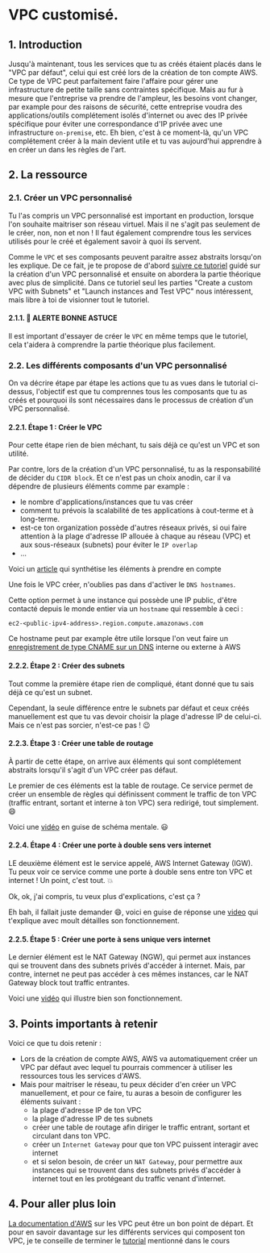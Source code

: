 # VPC customisé.

## 1. Introduction
Jusqu'à maintenant, tous les services que tu as créés étaient placés dans le "VPC par défaut", 
celui qui est créé lors de la création de ton compte AWS. 
Ce type de VPC peut parfaitement faire l'affaire pour gérer une infrastructure de petite taille sans contraintes spécifique.
Mais au fur à mesure que l'entreprise va prendre de l'ampleur, les besoins vont changer,
par example pour des raisons de sécurité, cette entreprise voudra des applications/outils complétement isolés d'internet 
ou avec des IP privée spécifique pour éviter une correspondance d'IP privée avec une infrastructure `on-premise`, etc.
Eh bien, c'est à ce moment-là, qu'un VPC complétement créer à la main devient utile et tu vas aujourd'hui apprendre à en créer un dans les règles de l'art.


## 2. La ressource
### 2.1. Créer un VPC personnalisé
Tu l'as compris un VPC personnalisé est important en production, lorsque l'on souhaite maitriser son réseau virtuel.
Mais il ne s'agit pas seulement de le créer, non, non et non !
Il faut également comprendre tous les services utilisés pour le créé et également savoir à quoi ils servent.

Comme le `VPC` et ses composants peuvent paraitre assez abstraits lorsqu'on les explique. 
De ce fait, je te propose de d'abord [suivre ce tutoriel](https://www.youtube.com/watch?v=g2JOHLHh4rI&t=1788s) 
guidé sur la création d'un VPC personnalisé et ensuite on abordera la partie théorique avec plus de simplicité.
Dans ce tutoriel seul les parties "Create a custom VPC with Subnets" et "Launch instances and Test VPC" nous intéressent, mais libre à toi de visionner tout le tutoriel.

#### 2.1.1. 🚀 ALERTE BONNE ASTUCE
Il est important d'essayer de créer le `VPC` en même temps que le tutoriel, 
cela t'aidera à comprendre la partie théorique plus facilement.


### 2.2. Les différents composants d'un VPC personnalisé
On va décrire étape par étape les actions que tu as vues dans le tutorial ci-dessus, 
l'objectif est que tu comprennes tous les composants que tu as créés 
et pourquoi ils sont nécessaires dans le processus de création d'un VPC personnalisé.


#### 2.2.1. Étape 1 : Créer le VPC
Pour cette étape rien de bien méchant, tu sais déjà ce qu'est un VPC et son utilité.

Par contre, lors de la création d'un VPC personnalisé, tu as la responsabilité de décider du `CIDR block`.
Et ce n'est pas un choix anodin, car il va dépendre de plusieurs éléments comme par example :
- le nombre d'applications/instances que tu vas créer
- comment tu prévois la scalabilité de tes applications à cout-terme et à long-terme.
- est-ce ton organization possède d'autres réseaux privés, si oui faire attention à la plage d'adresse IP allouée à chaque au réseau (VPC) et aux sous-réseaux (subnets) pour éviter le `IP overlap`
- ...

Voici un [article](https://blogs.mulesoft.com/api-integration/security/how-to-choose-the-cidr-block-for-your-vpc/) qui synthétise les éléments à prendre en compte

Une fois le VPC créer, n'oublies pas dans d'activer le `DNS hostnames`.

Cette option permet à une instance qui possède une IP public, d'être contacté depuis le monde entier via un `hostname` qui ressemble à ceci :
```shell
ec2-<public-ipv4-address>.region.compute.amazonaws.com
```

Ce hostname peut par example être utile lorsque l'on veut faire un [enregistrement de type 
CNAME sur un DNS](https://www.cloudflare.com/fr-fr/learning/dns/dns-records/dns-cname-record/) interne ou externe à AWS

#### 2.2.2. Étape 2 : Créer des subnets
Tout comme la première étape rien de compliqué, étant donné que tu sais déjà ce qu'est un subnet.

Cependant, la seule différence entre le subnets par défaut et ceux créés manuellement est que tu vas devoir choisir la plage d'adresse IP de celui-ci.
Mais ce n'est pas sorcier, n'est-ce pas ! 😉


#### 2.2.3. Étape 3 : Créer une table de routage
À partir de cette étape, on arrive aux éléments qui sont complétement abstraits lorsqu'il s'agit d'un VPC créer pas défaut.

Le premier de ces éléments est la table de routage. Ce service permet de créer un ensemble de règles qui définissent comment le traffic de ton VPC
(traffic entrant, sortant et interne à ton VPC) sera redirigé, tout simplement. 😄

Voici une [vidéo](https://www.youtube.com/watch?v=GrfOsWUVCfg&t=103s) en guise de schéma mentale. 😃


#### 2.2.4. Étape 4 : Créer une porte à double sens vers internet
LE deuxième élément est le service appelé, AWS Internet Gateway (IGW). Tu peux voir ce service comme une porte à double sens entre ton VPC et internet ! Un point, c'est tout. 💥

Ok, ok, j'ai compris, tu veux plus d'explications, c'est ça ?

Eh bah, il fallait juste demander 😄, voici en guise de réponse une [video](https://www.youtube.com/watch?v=pAOrBxZ7584) qui t'explique avec moult détailles son fonctionnement.

#### 2.2.5. Étape 5 : Créer une porte à sens unique vers internet

Le dernier élément est le NAT Gateway (NGW), qui permet aux instances qui se trouvent dans des subnets privés d'accéder à internet.
Mais, par contre, internet ne peut pas accéder à ces mêmes instances, car le NAT Gateway block tout traffic entrantes.

Voici une [vidéo](https://www.youtube.com/watch?v=ujXr0i5EoHE) qui illustre bien son fonctionnement.


## 3. Points importants à retenir
Voici ce que tu dois retenir :

- Lors de la création de compte AWS, AWS va automatiquement créer un VPC par défaut avec lequel tu pourrais commencer à utiliser les ressources tous les services d'AWS.
- Mais pour maitriser le réseau, tu peux décider d'en créer un VPC manuellement, et pour ce faire, tu auras a besoin de configurer les éléments suivant :
  - la plage d'adresse IP de ton VPC
  - la plage d'adresse IP de tes subnets
  - créer une table de routage afin diriger le traffic entrant, sortant et circulant dans ton VPC.
  - créer un `Internet Gateway` pour que ton VPC puissent interagir avec internet
  - et si selon besoin, de créer un `NAT Gateway`,
    pour permettre aux instances qui se trouvent dans des subnets privés d'accéder à internet tout en les protégeant du traffic venant d'internet.


## 4. Pour aller plus loin
[La documentation d'AWS](https://docs.aws.amazon.com/vpc/latest/userguide/working-with-vpcs.html) sur les VPC peut être un bon point de départ. 
Et pour en savoir davantage sur les différents services qui composent ton VPC, je te conseille de terminer le [tutorial](https://www.youtube.com/watch?v=g2JOHLHh4rI&t=1788s) mentionné dans le cours